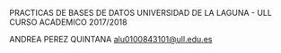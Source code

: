 PRACTICAS DE BASES DE DATOS
UNIVERSIDAD DE LA LAGUNA - ULL
CURSO ACADEMICO 2017/2018
     
ANDREA PEREZ QUINTANA
alu0100843101@ull.edu.es
